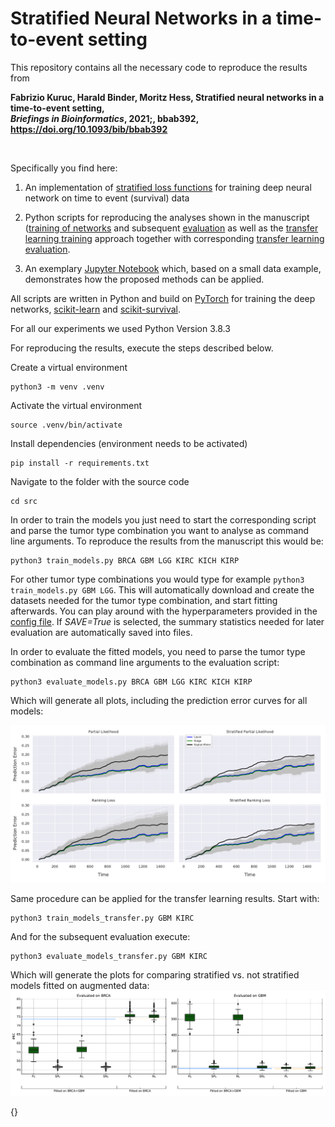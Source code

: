 # Stratified Neural Networks in a time-to-event setting

This repository contains all the necessary code to reproduce the results from

**Fabrizio Kuruc, Harald Binder, Moritz Hess, Stratified neural networks in a time-to-event setting,** <br>
**_Briefings in Bioinformatics_, 2021;, bbab392, https://doi.org/10.1093/bib/bbab392**

<br>

Specifically you find here:

1. An implementation of [stratified loss functions](src/modules/torch_models.py) for training deep neural network on time to event (survival) data

2. Python scripts for reproducing the analyses shown in the manuscript ([training of networks](src/train_models.py) and subsequent [evaluation](src/evaluate_models.py) as well as the [transfer learning training](src/train_models_transfer.py) approach together with corresponding [transfer learning evaluation](src/evaluate_models_transfer.py).

3. An exemplary [Jupyter Notebook](notebook.ipynb) which, based on a small data example, demonstrates how the proposed methods can be applied.


All scripts are written in Python and build on [PyTorch](https://pytorch.org) for training the deep networks, [scikit-learn](https://scikit-learn.org/stable/) and [scikit-survival](https://github.com/sebp/scikit-survival). 

For all our experiments we used Python Version 3.8.3

For reproducing the results, execute the steps described below.

Create a virtual environment
```
python3 -m venv .venv
```

Activate the virtual environment
```
source .venv/bin/activate
```

Install dependencies (environment needs to be activated)
```
pip install -r requirements.txt
```

Navigate to the folder with the source code
```
cd src
```

In order to train the models you just need to start the corresponding script and parse the tumor type combination you want to analyse as command line arguments. To reproduce the results from the manuscript this would be: 
```
python3 train_models.py BRCA GBM LGG KIRC KICH KIRP
```

For other tumor type combinations you would type for example `python3 train_models.py GBM LGG`. This will automatically download and create the datasets needed for the tumor type combination, and start fitting afterwards. You can play around with the hyperparameters provided
in the [config file](src/optimization_configs.json). If *SAVE=True* is selected, the summary statistics needed for later evaluation are automatically saved into files.

In order to evaluate the fitted models, you need to parse the tumor type combination as command line arguments to the evaluation script:
```
python3 evaluate_models.py BRCA GBM LGG KIRC KICH KIRP
```

Which will generate all plots, including the prediction error curves for all models:

![Prediction Error Curves](BRCA_GBM_KICH_KIRC_KIRP_LGG_scaled_prediction_error_curves.png)

Same procedure can be applied for the transfer learning results. Start with:

```
python3 train_models_transfer.py GBM KIRC
```

And for the subsequent evaluation execute:
```
python3 evaluate_models_transfer.py GBM KIRC
```

Which will generate the plots for comparing stratified vs. not stratified models fitted on augmented data:
![Prediction Error Curves](BRCA_GBM_scaled_transfer_learning_boxplot.png)

{}
